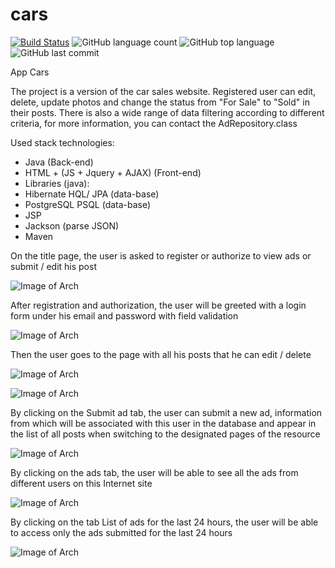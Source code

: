 # cars

[![Build Status](https://app.travis-ci.com/GrandEmetak/cars.svg?branch=main)](https://app.travis-ci.com/GrandEmetak/cars)
![GitHub language count](https://img.shields.io/github/languages/count/GrandEmetak/cars?logo=github)
![GitHub top language](https://img.shields.io/github/languages/top/GrandEmetak/cars?logo=java&logoColor=red)
![GitHub last commit](https://img.shields.io/github/last-commit/GrandEmetak/cars?logo=github)

App Cars

The project is a version of the car sales website.
  Registered user can edit, delete, update photos and change the status from
  "For Sale" to "Sold" in their posts.
  There is also a wide range of data filtering according to different criteria,
  for more information, you can contact the AdRepository.class
 
  Used stack technologies:

- Java (Back-end)
- HTML + (JS + Jquery + AJAX) (Front-end)  
- Libraries (java):
- Hibernate HQL/ JPA (data-base)
- PostgreSQL PSQL (data-base)
- JSP
- Jackson (parse JSON)
- Maven

On the title page, the user is asked to register or authorize to view ads or submit / edit his post

![Image of Arch](https://github.com/GrandEmetak/cars/blob/main/image/Screenshot_1.jpg)

After registration and authorization, the user will be greeted with a login form under his
email and password with field validation

![Image of Arch](https://github.com/GrandEmetak/cars/blob/main/image/Screenshot_2.jpg)

Then the user goes to the page with all his posts that he can edit / delete

![Image of Arch](https://github.com/SGrandEmetak/cars/blob/main/image/Screenshot_03.jpg)

![Image of Arch](https://github.com/GrandEmetak/cars/blob/main/image/Screenshot_6.jpg)

By clicking on the Submit ad tab, the user can submit a new ad, information from which will be
associated with this user in the database and appear in the list of all posts when switching to the
designated pages of the resource

![Image of Arch](https://github.com/GrandEmetak/cars/blob/main/image/Screenshot_7.jpg)

By clicking on the ads tab, the user will be able to see all the ads from
different users on this Internet site

![Image of Arch](https://github.com/GrandEmetak/cars/blob/main/image/Screenshot_04.jpg)

By clicking on the tab List of ads for the last 24 hours, the user will be able to access only the ads 
submitted for the last 24 hours

![Image of Arch](https://github.com/GrandEmetak/cars/blob/main/image/Screenshot_5.jpg)




